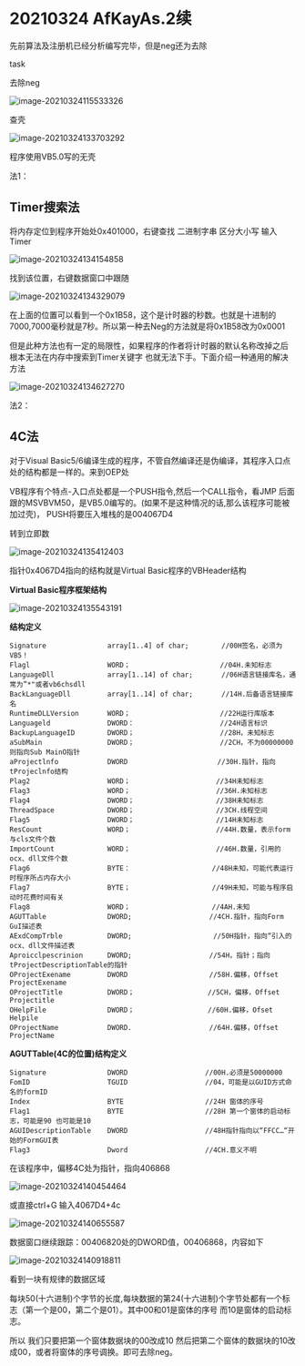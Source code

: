# 20210324 AfKayAs.2续

先前算法及注册机已经分析编写完毕，但是neg还为去除

task

去除neg

![image-20210324115533326](https://raw.githubusercontent.com/heriachen/cloudimg/main/img/image-20210324115533326.png)







查壳 

![image-20210324133703292](https://raw.githubusercontent.com/heriachen/cloudimg/main/img/image-20210324133703292.png)

程序使用VB5.0写的无壳



法1：

## **Timer搜索法**

将内存定位到程序开始处0x401000，右键查找 二进制字串 区分大小写 输入Timer



![image-20210324134154858](https://raw.githubusercontent.com/heriachen/cloudimg/main/img/image-20210324134154858.png)



找到该位置，右键数据窗口中跟随

![image-20210324134329079](https://raw.githubusercontent.com/heriachen/cloudimg/main/img/image-20210324134329079.png)

在上面的位置可以看到一个0x1B58，这个是计时器的秒数。也就是十进制的7000,7000毫秒就是7秒。所以第一种去Neg的方法就是将0x1B58改为0x0001

但是此种方法也有一定的局限性，如果程序的作者将计时器的默认名称改掉之后 根本无法在内存中搜索到Timer关键字 也就无法下手。下面介绍一种通用的解决方法

![image-20210324134627270](https://raw.githubusercontent.com/heriachen/cloudimg/main/img/image-20210324134627270.png)



法2：

## 4C法

对于Visual Basic5/6编译生成的程序，不管自然编译还是伪编译，其程序入口点处的结构都是一样的。来到OEP处

VB程序有个特点-入口点处都是一个PUSH指令,然后一个CALL指令，看JMP 后面跟的MSVBVM50，是VB5.0编写的。(如果不是这种情况的话,那么该程序可能被加过壳)， PUSH将要压入堆栈的是004067D4

转到立即数

![image-20210324135412403](https://raw.githubusercontent.com/heriachen/cloudimg/main/img/image-20210324135412403.png)



指针0x4067D4指向的结构就是Virtual Basic程序的VBHeader结构



**Virtual Basic程序框架结构**



![image-20210324135543191](https://raw.githubusercontent.com/heriachen/cloudimg/main/img/image-20210324135543191.png)



**结构定义**

```
Signature		        array[1..4] of char;		//00H签名，必须为VB5！
Flagl			    	WORD；					   //04H.未知标志
LanguageDll	        	array[1..14] of char;		//06H语言链接库名，通常为”*"或者vb6chsdll
BackLanguageDll     	array[1..14] of char;   	//14H.后备语言链接库名
RuntimeDLLVersion 		WORD；					   //22H运行库版本
Languageld			    DWORD：				       //24H语言标识
BackupLanguageID 		DWORD；				       //28H，未知标志
aSubMain		        DWORD；				       //2CH，不为00000000则指向Sub MainO指针
aProjectlnfo		    DWORD					   //30H.指针，指向tProjeclnfo结构  
Plag2					WORD；					  //34H未知标志
Flag3					WORD；					  //36H.未知标志
Flag4					DWORD；					  //38H未知标志
ThreadSpace 			DWORD；					  //3CH.线程空间
Flag5					DWORD；					  //14H未知标志
ResCount				WORD；					  //44H.数量，表示form与cls文件个数
ImportCount				WORD；					  //46H.数量，引用的ocx、dll文件个数
Flag6					BYTE：					 //48H未知，可能代表运行时程序所占内存大小
Flag7				    BYTE；					 //49H未知，可能与程序启动时花费时间有关
Flag8					WORD；					 //4AH.未知
AGUTTable 				DWORD;					 //4CH.指针，指向Form GuI描述表
AExdCompTrble		    DWORD;				      //50H指针，指向“引入的ocx、dll文件描述表
Aproicclpescrinion 		DWORD;					 //54H，指针；指向tProjectDescriptionTable的指针
OProjectExename			DWORD					 //58H.偏移，Offset ProjectExename
OProjectTitle 		    DWORD；				    //5CH，偏移，Offset Projectitle
OHelpFile 				DWORD；					//60H.偏移，Ofset Helpile
OProjectName 			DWORD.					 //64H.偏移，Offset ProjectName
```



**AGUTTable(4C的位置)结构定义**

```
Signature				DWORD					//00H.必须是50000000
FomID					TGUID					//04，可能是以GUID方式命名的formID
Index					BYTE   					//24H 窗体的序号
Flag1					BYTE					//28H 第一个窗体的启动标志，可能是90 也可能是10
AGUIDescriptionTable    DWORD					//48H指针指向以“FFCC…“开始的FormGUI表
Flag3					Dword					//4CH.意义不明
```



在该程序中，偏移4C处为指针，指向406868

![image-20210324140454464](https://raw.githubusercontent.com/heriachen/cloudimg/main/img/image-20210324140454464.png)

或直接ctrl+G 输入4067D4+4c

![image-20210324140655587](https://raw.githubusercontent.com/heriachen/cloudimg/main/img/image-20210324140655587.png)

数据窗口继续跟踪：00406820处的DWORD值，00406868，内容如下

![image-20210324140918811](https://raw.githubusercontent.com/heriachen/cloudimg/main/img/image-20210324140918811.png)

看到一块有规律的数据区域

每块50(十六进制)个字节的长度,每块数据的第24(十六进制)个字节处都有一个标志（第一个是00，第二个是01）。其中00和01是窗体的序号 而10是窗体的启动标志。

所以 我们只要把第一个窗体数据块的00改成10 然后把第二个窗体的数据块的10改成00，或者将窗体的序号调换。即可去除neg。